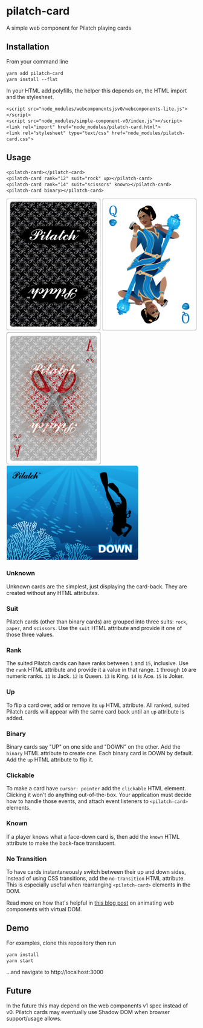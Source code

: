 # pilatch-card

A simple web component for Pilatch playing cards

## Installation

From your command line

    yarn add pilatch-card
    yarn install --flat

In your HTML add polyfills, the helper this depends on, the HTML import and the stylesheet.

    <script src="node_modules/webcomponentsjsv0/webcomponents-lite.js"></script>
    <script src="node_modules/simple-component-v0/index.js"></script>
    <link rel="import" href="node_modules/pilatch-card.html">
    <link rel="stylesheet" type="text/css" href="node_modules/pilatch-card.css">

## Usage

    <pilatch-card></pilatch-card>
    <pilatch-card rank="12" suit="rock" up></pilatch-card>
    <pilatch-card rank="14" suit="scissors" known></pilatch-card>
    <pilatch-card binary></pilatch-card>

![black-backed Pilatch card, face-down](readme-images/card-back.png)
![Queen of rock Pilatch card, face-up](readme-images/queen-of-rock.png)
![known, face-down, Ace of Scissors](readme-images/known-ace-of-scissors.png)
![binary Pilatch card, DOWN](readme-images/binary-down.png)

### Unknown

Unknown cards are the simplest, just displaying the card-back. They are created without any HTML attributes.

### Suit

Pilatch cards (other than binary cards) are grouped into three suits: `rock`, `paper`, and `scissors`. Use the `suit` HTML attribute and provide it one of those three values.

### Rank

The suited Pilatch cards can have ranks between `1` and `15`, inclusive. Use the `rank` HTML attribute and provide it a value in that range. `1` through `10` are numeric ranks. `11` is Jack. `12` is Queen. `13` is King. `14` is Ace. `15` is Joker.

### Up

To flip a card over, add or remove its `up` HTML attribute. All ranked, suited Pilatch cards will appear with the same card back until an `up` attribute is added.

### Binary

Binary cards say "UP" on one side and "DOWN" on the other. Add the `binary` HTML attribute to create one. Each binary card is DOWN by default. Add the `up` HTML attribute to flip it.

### Clickable

To make a card have `cursor: pointer` add the `clickable` HTML element.
Clicking it won't do anything out-of-the-box.
Your application must decide how to handle those events, and attach event listeners to `<pilatch-card>` elements.

### Known

If a player knows what a face-down card is, then add the `known` HTML attribute to make the back-face translucent.

### No Transition

To have cards instantaneously switch between their up and down sides, instead of using CSS transitions, add the `no-transition` HTML attribute. This is especially useful when rearranging `<pilatch-card>` elements in the DOM.

Read more on how that's helpful in [this blog post](https://experiments.pilatch.com/card-animation/) on animating web components with virtual DOM.

## Demo

For examples, clone this repository then run

    yarn install
    yarn start

...and navigate to http://localhost:3000

## Future

In the future this may depend on the web components v1 spec instead of v0. Pilatch cards may eventually use Shadow DOM when browser support/usage allows.
